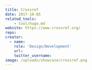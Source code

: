 ```yaml
---
title: Crossref
date: 2017-10-05
related_tools:
    - tool/hugo.md
website: https://www.crossref.org/
repo:
creator:
  - name:
    role: 'Design/Development'
    url:
    twitter_username:
image: /uploads/showcase/crossref.png
---
```

